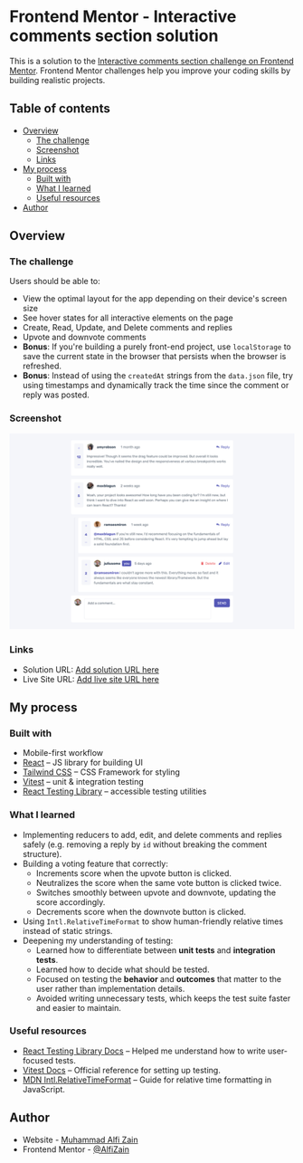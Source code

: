 # Frontend Mentor - Interactive comments section solution

This is a solution to the [Interactive comments section challenge on Frontend Mentor](https://www.frontendmentor.io/challenges/interactive-comments-section-iG1RugEG9). Frontend Mentor challenges help you improve your coding skills by building realistic projects.

## Table of contents

- [Overview](#overview)
  - [The challenge](#the-challenge)
  - [Screenshot](#screenshot)
  - [Links](#links)
- [My process](#my-process)
  - [Built with](#built-with)
  - [What I learned](#what-i-learned)
  - [Useful resources](#useful-resources)
- [Author](#author)

## Overview

### The challenge

Users should be able to:

- View the optimal layout for the app depending on their device's screen size
- See hover states for all interactive elements on the page
- Create, Read, Update, and Delete comments and replies
- Upvote and downvote comments
- **Bonus**: If you're building a purely front-end project, use `localStorage` to save the current state in the browser that persists when the browser is refreshed.
- **Bonus**: Instead of using the `createdAt` strings from the `data.json` file, try using timestamps and dynamically track the time since the comment or reply was posted.

### Screenshot

![](screenshot/Screenshot.png)

### Links

- Solution URL: [Add solution URL here](https://your-solution-url.com)
- Live Site URL: [Add live site URL here](https://your-live-site-url.com)

## My process

### Built with

- Mobile-first workflow
- [React](https://reactjs.org/) – JS library for building UI
- [Tailwind CSS](https://tailwindcss.com) – CSS Framework for styling
- [Vitest](https://vitest.dev/) – unit & integration testing
- [React Testing Library](https://testing-library.com/docs/react-testing-library/intro/) – accessible testing utilities

### What I learned

- Implementing reducers to add, edit, and delete comments and replies safely (e.g. removing a reply by `id` without breaking the comment structure).
- Building a voting feature that correctly:
  - Increments score when the upvote button is clicked.
  - Neutralizes the score when the same vote button is clicked twice.
  - Switches smoothly between upvote and downvote, updating the score accordingly.
  - Decrements score when the downvote button is clicked.
- Using `Intl.RelativeTimeFormat` to show human-friendly relative times instead of static strings.
- Deepening my understanding of testing:
  - Learned how to differentiate between **unit tests** and **integration tests**.
  - Learned how to decide what should be tested.
  - Focused on testing the **behavior** and **outcomes** that matter to the user rather than implementation details.
  - Avoided writing unnecessary tests, which keeps the test suite faster and easier to maintain.

### Useful resources

- [React Testing Library Docs](https://testing-library.com/docs/react-testing-library/intro/) – Helped me understand how to write user-focused tests.
- [Vitest Docs](https://vitest.dev/) – Official reference for setting up testing.
- [MDN Intl.RelativeTimeFormat](https://developer.mozilla.org/docs/Web/JavaScript/Reference/Global_Objects/Intl/RelativeTimeFormat) – Guide for relative time formatting in JavaScript.

## Author

- Website - [Muhammad Alfi Zain](https://muhammad-alfi-zain.vercel.app/)
- Frontend Mentor - [@AlfiZain](https://www.frontendmentor.io/profile/AlfiZain)
